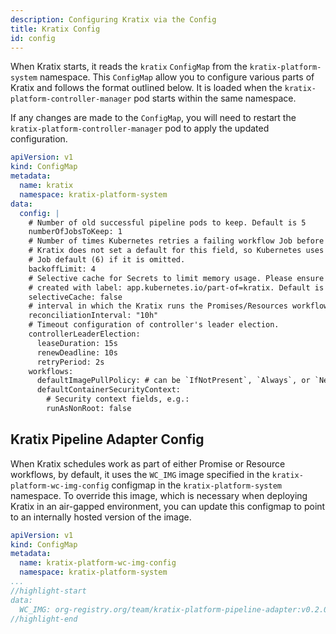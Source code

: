 ```yaml
---
description: Configuring Kratix via the Config
title: Kratix Config
id: config
---
```


When Kratix starts, it reads the `kratix` `ConfigMap` from the
`kratix-platform-system` namespace. This `ConfigMap` allow you to configure
various parts of Kratix and follows the format outlined below. It is loaded when
the `kratix-platform-controller-manager` pod starts within the same namespace.

If any changes are made to the `ConfigMap`, you will need to restart the
`kratix-platform-controller-manager` pod to apply the updated configuration.



```yaml
apiVersion: v1
kind: ConfigMap
metadata:
  name: kratix
  namespace: kratix-platform-system
data:
  config: |
    # Number of old successful pipeline pods to keep. Default is 5
    numberOfJobsToKeep: 1
    # Number of times Kubernetes retries a failing workflow Job before marking it failed.
    # Kratix does not set a default for this field, so Kubernetes uses its own
    # Job default (6) if it is omitted.
    backoffLimit: 4
    # Selective cache for Secrets to limit memory usage. Please ensure Secrets used by Kratix are
    # created with label: app.kubernetes.io/part-of=kratix. Default is false.
    selectiveCache: false
    # interval in which the Kratix runs the Promises/Resources workflows 
    reconciliationInterval: "10h"
    # Timeout configuration of controller's leader election.
    controllerLeaderElection:
      leaseDuration: 15s
      renewDeadline: 10s
      retryPeriod: 2s
    workflows:
      defaultImagePullPolicy: # can be `IfNotPresent`, `Always`, or `Never`
      defaultContainerSecurityContext:
        # Security context fields, e.g.:
        runAsNonRoot: false
```

## Kratix Pipeline Adapter Config

When Kratix schedules work as part of either Promise or Resource workflows,
by default, it uses the `WC_IMG` image specified in the
`kratix-platform-wc-img-config` configmap in the `kratix-platform-system` namespace. To
override this image, which is necessary when deploying Kratix in an air-gapped
environment, you can update this configmap to point to an internally hosted
version of the image.

```yaml
apiVersion: v1
kind: ConfigMap
metadata:
  name: kratix-platform-wc-img-config
  namespace: kratix-platform-system
...
//highlight-start
data:
  WC_IMG: org-registry.org/team/kratix-platform-pipeline-adapter:v0.2.0
//highlight-end
```
